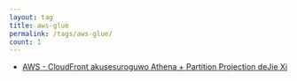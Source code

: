 ```yaml
---
layout: tag
title: aws-glue
permalink: /tags/aws-glue/
count: 1
---
```


- [AWS - CloudFront akusesuroguwo Athena + Partition Projection deJie Xi ](https://akkinoc.dev/posts/2021/11/29/aws-cloudfront-access-logs-with-athena-partition-projection/)
